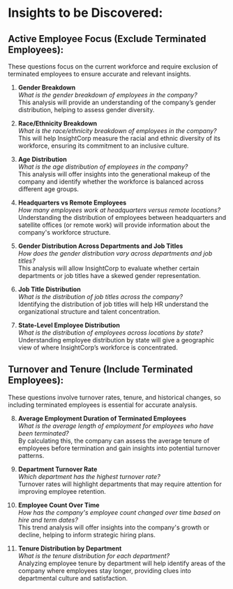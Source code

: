 # Insights to be Discovered:

## Active Employee Focus (Exclude Terminated Employees):
These questions focus on the current workforce and require exclusion of terminated employees to ensure accurate and relevant insights.

1. **Gender Breakdown**  
   _What is the gender breakdown of employees in the company?_  
   This analysis will provide an understanding of the company’s gender distribution, helping to assess gender diversity.

2. **Race/Ethnicity Breakdown**  
   _What is the race/ethnicity breakdown of employees in the company?_  
   This will help InsightCorp measure the racial and ethnic diversity of its workforce, ensuring its commitment to an inclusive culture.

3. **Age Distribution**  
   _What is the age distribution of employees in the company?_  
   This analysis will offer insights into the generational makeup of the company and identify whether the workforce is balanced across different age groups.

4. **Headquarters vs Remote Employees**  
   _How many employees work at headquarters versus remote locations?_  
   Understanding the distribution of employees between headquarters and satellite offices (or remote work) will provide information about the company's workforce structure.

5. **Gender Distribution Across Departments and Job Titles**  
   _How does the gender distribution vary across departments and job titles?_  
   This analysis will allow InsightCorp to evaluate whether certain departments or job titles have a skewed gender representation.

6. **Job Title Distribution**  
   _What is the distribution of job titles across the company?_  
   Identifying the distribution of job titles will help HR understand the organizational structure and talent concentration.

7. **State-Level Employee Distribution**  
   _What is the distribution of employees across locations by state?_  
   Understanding employee distribution by state will give a geographic view of where InsightCorp’s workforce is concentrated.

## Turnover and Tenure (Include Terminated Employees):
These questions involve turnover rates, tenure, and historical changes, so including terminated employees is essential for accurate analysis.

 8. **Average Employment Duration of Terminated Employees**  
   _What is the average length of employment for employees who have been terminated?_  
   By calculating this, the company can assess the average tenure of employees before termination and gain insights into potential turnover patterns.

 9. **Department Turnover Rate**  
   _Which department has the highest turnover rate?_  
   Turnover rates will highlight departments that may require attention for improving employee retention.

 10. **Employee Count Over Time**  
    _How has the company's employee count changed over time based on hire and term dates?_  
    This trend analysis will offer insights into the company's growth or decline, helping to inform strategic hiring plans.

 11. **Tenure Distribution by Department**  
    _What is the tenure distribution for each department?_  
    Analyzing employee tenure by department will help identify areas of the company where employees stay longer, providing clues into departmental culture and satisfaction.
